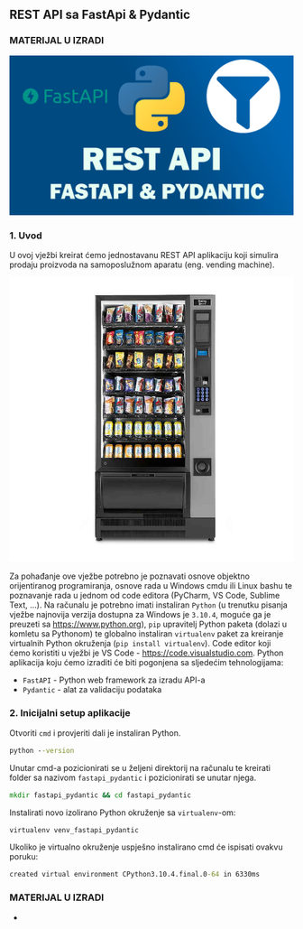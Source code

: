 ## REST API sa FastApi & Pydantic
### MATERIJAL U IZRADI
![](/img/fastapi_pydantic.png)

### 1. Uvod

U ovoj vježbi kreirat ćemo jednostavanu REST API aplikaciju koji simulira prodaju
proizvoda na samoposlužnom aparatu (eng. vending machine).

![](/img/vending_machine.jpg)

Za pohađanje ove vježbe potrebno je poznavati osnove objektno orijentiranog
programiranja, osnove rada u Windows cmdu ili Linux bashu te poznavanje rada u
jednom od code editora (PyCharm, VS Code, Sublime Text, ...). Na računalu je
potrebno imati instaliran `Python` (u trenutku pisanja vježbe najnovija verzija
dostupna za Windows je `3.10.4`, moguće ga je preuzeti sa <https://www.python.org>),
`pip` upravitelj Python paketa (dolazi u komletu sa Pythonom) te globalno
instaliran `virtualenv` paket za kreiranje virtualnih Python okruženja
(`pip install virtualenv`).
Code editor koji ćemo koristiti u vježbi je VS Code - <https://code.visualstudio.com>.
Python aplikacija koju ćemo izraditi će biti pogonjena sa sljedećim tehnologijama:
- `FastAPI` - Python web framework za izradu API-a
- `Pydantic` - alat za validaciju podataka

### 2. Inicijalni setup aplikacije
Otvoriti `cmd` i provjeriti dali je instaliran Python.
```cmd
python --version
```
Unutar cmd-a pozicionirati se u željeni direktorij na računalu te kreirati folder
sa nazivom `fastapi_pydantic` i pozicionirati se unutar njega.
```cmd
mkdir fastapi_pydantic && cd fastapi_pydantic
```
Instalirati novo izolirano Python okruženje sa `virtualenv`-om:
```cmd
virtualenv venv_fastapi_pydantic
```
Ukoliko je virtualno okruženje uspješno instalirano cmd će ispisati ovakvu poruku:
```cmd
created virtual environment CPython3.10.4.final.0-64 in 6330ms
```

### MATERIJAL U IZRADI
-
